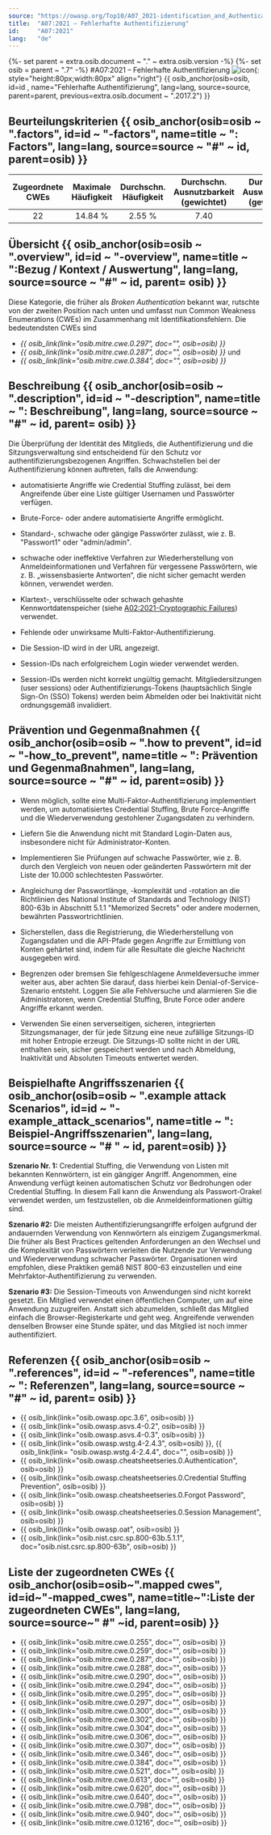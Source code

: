```yaml
---
source: "https://owasp.org/Top10/A07_2021-identification_and_Authentication_Failures/"
title:  "A07:2021 – Fehlerhafte Authentifizierung"
id:     "A07:2021"
lang:   "de"
---
```

{%- set parent = extra.osib.document ~ "." ~ extra.osib.version -%}
{%- set osib = parent ~ ".7" -%}
#A07:2021 – Fehlerhafte Authentifizierung ![icon](assets/TOP_10_Icons_Final_Identification_and_Authentication_Failures.png){: style="height:80px;width:80px" align="right"} {{ osib_anchor(osib=osib, id=id , name="Fehlerhafte Authentifizierung", lang=lang, source=source, parent=parent, previous=extra.osib.document ~ ".2017.2") }}


## Beurteilungskriterien {{ osib_anchor(osib=osib ~ ".factors", id=id ~ "-factors", name=title ~ ": Factors", lang=lang, source=source ~ "#" ~ id, parent=osib) }}

| Zugeordnete CWEs | Maximale Häufigkeit | Durchschn. Häufigkeit | Durchschn. Ausnutzbarkeit (gewichtet) | Durchschn. Auswirkungen (gewichtet) | Maximale Abdeckung | Durchschnittliche Abdeckung | Gesamtanzahl | CVEs insgesamt |
|:-------------:|:--------------------:|:--------------------:|:--------------:|:--------------:|:----------------------:|:---------------------:|:-------------------:|:------------:|
| 22          | 14.84 %             | 2.55 %              | 7.40                 | 6.50                | 79.51 %       | 45.72 %       | 132,195           | 3,897      |

## Übersicht {{ osib_anchor(osib=osib ~ ".overview", id=id ~ "-overview", name=title ~ ":Bezug / Kontext / Auswertung", lang=lang, source=source ~ "#" ~ id, parent= osib) }}

Diese Kategorie, die früher als *Broken Authentication* bekannt war, rutschte von der zweiten Position nach unten und umfasst nun Common Weakness Enumerations (CWEs) im Zusammenhang mit Identifikationsfehlern. Die bedeutendsten CWEs sind
-   *{{ osib_link(link="osib.mitre.cwe.0.297", doc="", osib=osib) }}* <!-- *CWE-297: Improper Validation of Certificate with Host Mismatch*, -->
-   *{{ osib_link(link="osib.mitre.cwe.0.287", doc="", osib=osib) }}* und <!-- *CWE-287: Improper Authentication* und -->
-   *{{ osib_link(link="osib.mitre.cwe.0.384", doc="", osib=osib) }}* <!-- *CWE-384: Session Fixation*. -->

## Beschreibung {{ osib_anchor(osib=osib ~ ".description", id=id ~ "-description", name=title ~ ": Beschreibung", lang=lang, source=source ~ "#" ~ id, parent= osib) }}

Die Überprüfung der Identität des Mitglieds, die Authentifizierung und die Sitzungsverwaltung sind entscheidend für den Schutz vor authentifizierungsbezogenen Angriffen. Schwachstellen bei der Authentifizierung können auftreten, falls die Anwendung:

- automatisierte Angriffe wie Credential Stuffing zulässt, bei dem Angreifende über eine Liste gültiger Usernamen und Passwörter verfügen.

- Brute-Force- oder andere automatisierte Angriffe ermöglicht.

- Standard-, schwache oder gängige Passwörter zulässt, wie z. B. "Passwort1" oder "admin/admin".

- schwache oder ineffektive Verfahren zur Wiederherstellung von Anmeldeinformationen  und   Verfahren für vergessene Passwörtern, wie z. B. „wissensbasierte Antworten“, die nicht sicher gemacht werden können, 
verwendet werden.

-  Klartext-, verschlüsselte oder schwach gehashte Kennwortdatenspeicher (siehe
    [A02:2021-Cryptographic Failures](A02_2021-Cryptographic_Failures.md)) verwendet.

- Fehlende oder unwirksame Multi-Faktor-Authentifizierung.

- Die Session-ID wird in der URL angezeigt.

- Session-IDs nach erfolgreichem Login wieder verwendet werden.

- Session-IDs werden nicht korrekt ungültig gemacht. Mitgliedersitzungen (user sessions) oder Authentifizierungs-Tokens (hauptsächlich Single Sign-On (SSO) Tokens) werden beim  Abmelden oder bei Inaktivität nicht ordnungsgemäß invalidiert.

## Prävention und Gegenmaßnahmen {{ osib_anchor(osib=osib ~ ".how to prevent", id=id ~ "-how_to_prevent", name=title ~ ": Prävention und Gegenmaßnahmen", lang=lang, source=source ~ "#" ~ id, parent=osib) }}

- Wenn möglich, sollte eine Multi-Faktor-Authentifizierung implementiert werden, um automatisiertes Credential Stuffing, Brute Force-Angriffe und die Wiederverwendung gestohlener Zugangsdaten zu verhindern.

- Liefern Sie die Anwendung nicht mit Standard Login-Daten aus, insbesondere nicht für Administrator-Konten.

- Implementieren Sie Prüfungen auf schwache Passwörter, wie z. B. durch den Vergleich von neuen oder geänderten Passwörtern mit der Liste der 10.000 schlechtesten Passwörter.

- Angleichung der Passwortlänge, -komplexität und -rotation an die Richtlinien des National Institute of Standards and Technology (NIST) 800-63b in Abschnitt 5.1.1 "Memorized Secrets" oder andere modernen, bewährten Passwortrichtlinien.

- Sicherstellen, dass die Registrierung, die Wiederherstellung von Zugangsdaten und die API-Pfade gegen Angriffe zur Ermittlung von Konten gehärtet sind, indem für alle Resultate die gleiche Nachricht ausgegeben wird.

- Begrenzen oder bremsen Sie fehlgeschlagene Anmeldeversuche immer weiter aus, aber achten Sie darauf, dass hierbei kein Denial-of-Service-Szenario entsteht. Loggen Sie alle Fehlversuche und alarmieren Sie die Administratoren, wenn Credential Stuffing, Brute Force oder andere Angriffe erkannt werden.

- Verwenden Sie einen serverseitigen, sicheren, integrierten Sitzungsmanager, der für jede Sitzung eine neue zufällige Sitzungs-ID mit hoher Entropie erzeugt. Die Sitzungs-ID sollte nicht in der URL enthalten sein, sicher gespeichert werden und nach Abmeldung, Inaktivität und Absoluten Timeouts entwertet werden.

## Beispielhafte Angriffsszenarien {{ osib_anchor(osib=osib ~ ".example attack Scenarios", id=id ~ "-example_attack_scenarios", name=title ~ ": Beispiel-Angriffsszenarien", lang=lang, source=source ~ "# " ~ id, parent=osib) }}

**Szenario Nr. 1:** Credential Stuffing, die Verwendung von Listen mit bekannten Kennwörtern, ist ein gängiger Angriff. Angenommen, eine Anwendung verfügt keinen automatischen Schutz vor Bedrohungen oder Credential Stuffing. In diesem Fall kann die Anwendung als Passwort-Orakel verwendet werden, um festzustellen, ob die Anmeldeinformationen gültig sind.

**Szenario #2:** Die meisten Authentifizierungsangriffe erfolgen aufgrund der andauernden Verwendung von Kennwörtern als einzigem Zugangsmerkmal. Die früher als Best Practices geltenden Anforderungen an den Wechsel und die Komplexität von Passwörtern verleiten die Nutzende zur Verwendung und Wiederverwendung schwacher Passwörter. Organisationen wird empfohlen, diese Praktiken gemäß NIST 800-63 einzustellen und eine Mehrfaktor-Authentifizierung zu verwenden.

**Szenario #3:** Die Session-Timeouts von Anwendungen sind nicht korrekt gesetzt. Ein Mitglied verwendet einen öffentlichen Computer, um auf eine Anwendung zuzugreifen. Anstatt sich abzumelden, schließt das Mitglied einfach die Browser-Registerkarte und geht weg. Angreifende verwenden denselben Browser eine Stunde später, und das Mitglied ist noch immer authentifiziert.

## Referenzen {{ osib_anchor(osib=osib ~ ".references", id=id ~ "-references", name=title ~ ": Referenzen", lang=lang, source=source ~ "#" ~ id, parent= osib) }}

-   {{ osib_link(link="osib.owasp.opc.3.6", osib=osib) }} <!-- [OWASP Proactive Controls: Implement Digital Identity](https://owasp.org/www-project-proactive-controls/v3/en/c6-digital-identity) -->
-   {{ osib_link(link="osib.owasp.asvs.4-0.2", osib=osib) }} <!-- [OWASP Application Security Verification Standard: V2 authentication](https://owasp.org/www-project-application-security-verification-standard) -->
-   {{ osib_link(link="osib.owasp.asvs.4-0.3", osib=osib) }} <!-- [OWASP Application Security Verification Standard: V3 Session Management](https://owasp.org/www-project-application-security-verification-standard) -->
-   {{ osib_link(link="osib.owasp.wstg.4-2.4.3", osib=osib) }}, <!-- [OWASP Testing Guide: Identity ](https://owasp.org/www-project-web-security-testing-guide/stable/4-Web_Application_Security_Testing/03-Identity_Management_Testing/README) --> {{ osib_link(link= "osib.owasp.wstg.4-2.4.4", doc="", osib=osib) }} <!-- [Authentication ](https://owasp.org/www-project-web-security-testing-guide/stable/4-Web_Application_Security_Testing/04-Authentication_Testing/README) -->
-   {{ osib_link(link="osib.owasp.cheatsheetseries.0.Authentication", osib=osib) }} <!-- [OWASP Cheat Sheet: Authentication](https://cheatsheetseries.owasp.org/cheatsheets/Authentication_Cheat_Sheet.html) -->
-   {{ osib_link(link="osib.owasp.cheatsheetseries.0.Credential Stuffing Prevention", osib=osib) }} <!-- [OWASP Cheat Sheet: Credential Stuffing](https://cheatsheetseries.owasp.org/cheatsheets/Credential_Stuffing_Prevention_Cheat_Sheet.html) -->
-   {{ osib_link(link="osib.owasp.cheatsheetseries.0.Forgot Password", osib=osib) }} <!-- [OWASP Cheat Sheet: Forgot Password](https://cheatsheetseries.owasp.org/cheatsheets/Forgot_Password_Cheat_Sheet.html) -->
-   {{ osib_link(link="osib.owasp.cheatsheetseries.0.Session Management", osib=osib) }} <!-- [OWASP Cheat Sheet: Session Management](https://cheatsheetseries.owasp.org/cheatsheets/Session_Management_Cheat_Sheet.html) -->
-   {{ osib_link(link="osib.owasp.oat", osib=osib) }} <!-- OWASP Automated Threats Handbook](https://owasp.org/www-project-automated-threats-to-web-applications/) -->
-   {{ osib_link(link="osib.nist.csrc.sp.800-63b.5.1.1", doc="osib.nist.csrc.sp.800-63b", osib=osib) }} <!-- [NIST 800-63b: 5.1.1 Memorized Secrets](https://pages.nist.gov/800-63-3/sp800-63b.html#memsecret) -->

## Liste der zugeordneten CWEs {{ osib_anchor(osib=osib~".mapped cwes", id=id~"-mapped_cwes", name=title~":Liste der zugeordneten CWEs", lang=lang, source=source~" #" ~id, parent=osib) }}

-   {{ osib_link(link="osib.mitre.cwe.0.255", doc="", osib=osib) }} <!-- [CWE-255: Credentials Management Errors](https://cwe.mitre.org/data/definitions/255.html) -->
-   {{ osib_link(link="osib.mitre.cwe.0.259", doc="", osib=osib) }} <!-- [CWE-259: Use of Hard-coded Password](https://cwe.mitre.org/data/definitions/259.html) -->
-   {{ osib_link(link="osib.mitre.cwe.0.287", doc="", osib=osib) }} <!-- [CWE-287: Improper Authentication](https://cwe.mitre.org/data/definitions/287.html) -->
-   {{ osib_link(link="osib.mitre.cwe.0.288", doc="", osib=osib) }} <!-- [CWE-288: Authentication Bypass Using an Alternate Path or Channel](https://cwe.mitre.org/data/definitions/288.html) -->
-   {{ osib_link(link="osib.mitre.cwe.0.290", doc="", osib=osib) }} <!-- [CWE-290: Authentication Bypass by Spoofing](https://cwe.mitre.org/data/definitions/290.html) -->
-   {{ osib_link(link="osib.mitre.cwe.0.294", doc="", osib=osib) }} <!-- [CWE-294: Authentication Bypass by Capture-replay](https://cwe.mitre.org/data/definitions/294.html) -->
-   {{ osib_link(link="osib.mitre.cwe.0.295", doc="", osib=osib) }} <!-- [CWE-295: Improper Certificate Validation](https://cwe.mitre.org/data/definitions/295.html) -->
-   {{ osib_link(link="osib.mitre.cwe.0.297", doc="", osib=osib) }} <!-- [CWE-297: Improper Validation of Certificate with Host Mismatch](https://cwe.mitre.org/data/definitions/297.html) -->
-   {{ osib_link(link="osib.mitre.cwe.0.300", doc="", osib=osib) }} <!-- [CWE-300: Channel Accessible by Non-Endpoint](https://cwe.mitre.org/data/definitions/300.html) -->
-   {{ osib_link(link="osib.mitre.cwe.0.302", doc="", osib=osib) }} <!-- [CWE-302: Authentication Bypass by Assumed-Immutable Data](https://cwe.mitre.org/data/definitions/302.html) -->
-   {{ osib_link(link="osib.mitre.cwe.0.304", doc="", osib=osib) }} <!-- [CWE-304: Missing Critical Step in Authentication](https://cwe.mitre.org/data/definitions/304.html) -->
-   {{ osib_link(link="osib.mitre.cwe.0.306", doc="", osib=osib) }} <!-- [CWE-306: Missing Authentication for Critical Function](https://cwe.mitre.org/data/definitions/306.html) -->
-   {{ osib_link(link="osib.mitre.cwe.0.307", doc="", osib=osib) }} <!-- [CWE-307: Improper Restriction of Excessive Authentication Attempts](https://cwe.mitre.org/data/definitions/307.html) -->
-   {{ osib_link(link="osib.mitre.cwe.0.346", doc="", osib=osib) }} <!-- [CWE-346: Origin Validation Error](https://cwe.mitre.org/data/definitions/346.html) -->
-   {{ osib_link(link="osib.mitre.cwe.0.384", doc="", osib=osib) }} <!-- [CWE-384: Session Fixation](https://cwe.mitre.org/data/definitions/384.html) -->
-   {{ osib_link(link="osib.mitre.cwe.0.521", doc="", osib=osib) }} <!-- [CWE-521: Weak Password Requirements](https://cwe.mitre.org/data/definitions/521.html) -->
-   {{ osib_link(link="osib.mitre.cwe.0.613", doc="", osib=osib) }} <!-- [CWE-613: Insufficient Session Expiration](https://cwe.mitre.org/data/definitions/613.html) -->
-   {{ osib_link(link="osib.mitre.cwe.0.620", doc="", osib=osib) }} <!-- [CWE-620: Unverified Password Change](https://cwe.mitre.org/data/definitions/620.html) -->
-   {{ osib_link(link="osib.mitre.cwe.0.640", doc="", osib=osib) }} <!-- [CWE-640: Weak Password Recovery Mechanism for Forgotten Password](https://cwe.mitre.org/data/definitions/640.html) -->
-   {{ osib_link(link="osib.mitre.cwe.0.798", doc="", osib=osib) }} <!-- [CWE-798: Use of Hard-coded Credentials](https://cwe.mitre.org/data/definitions/798.html) -->
-   {{ osib_link(link="osib.mitre.cwe.0.940", doc="", osib=osib) }} <!-- [CWE-940: Improper Verification of Source of a Communication Channel](https://cwe.mitre.org/data/definitions/940.html) -->
-   {{ osib_link(link="osib.mitre.cwe.0.1216", doc="", osib=osib) }} <!-- [CWE-1216: Lockout Mechanism Errors](https://cwe.mitre.org/data/definitions/1216.html) -->
